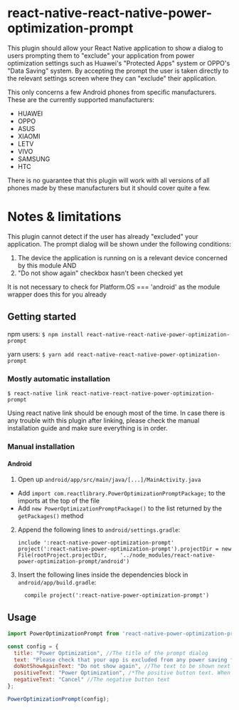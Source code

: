 
# react-native-react-native-power-optimization-prompt

This plugin should allow your React Native application to show a dialog to users prompting them to "exclude" your application from power optimization settings such as Huawei's "Protected Apps" system or OPPO's "Data Saving" system. By accepting the prompt the user is taken directly to the relevant settings screen where they can "exclude" their application.

This only concerns a few Android phones from specific manufacturers.
These are the currently supported manufacturers:
- HUAWEI
- OPPO
- ASUS
- XIAOMI
- LETV
- VIVO
- SAMSUNG
- HTC

There is no guarantee that this plugin will work with all versions of all phones made by these manufacturers but it should cover quite a few.

# Notes & limitations
This plugin cannot detect if the user has already "excluded" your application. The prompt dialog will be shown under the following conditions:

1. The device the application is running on is a relevant device concerned by this module
   AND
2. "Do not show again" checkbox hasn't been checked yet

It is not necessary to check for Platform.OS === 'android' as the module wrapper does this for you already

## Getting started

npm users:
`$ npm install react-native-react-native-power-optimization-prompt`

yarn users:
`$ yarn add react-native-react-native-power-optimization-prompt`

### Mostly automatic installation

`$ react-native link react-native-react-native-power-optimization-prompt`

Using react native link should be enough most of the time. In case there is any trouble with this plugin after linking, please check the manual installation guide and make sure everything is in order.

### Manual installation

#### Android

1. Open up `android/app/src/main/java/[...]/MainActivity.java`
  - Add `import com.reactlibrary.PowerOptimizationPromptPackage;` to the imports at the top of the file
  - Add `new PowerOptimizationPromptPackage()` to the list returned by the `getPackages()` method
2. Append the following lines to `android/settings.gradle`:
  	```
  	include ':react-native-power-optimization-prompt'
  	project(':react-native-power-optimization-prompt').projectDir = new File(rootProject.projectDir, 	'../node_modules/react-native-power-optimization-prompt/android')
  	```
3. Insert the following lines inside the dependencies block in `android/app/build.gradle`:
  	```
      compile project(':react-native-power-optimization-prompt')
  	```


## Usage
```javascript
import PowerOptimizationPrompt from 'react-native-power-optimization-prompt';

const config = {
  title: "Power Optimization", //The title of the prompt dialog
  text: "Please check that your app is excluded from any power saving features", //The text of the prompt dialog
  doNotShowAgainText: "Do not show again", //The text to be shown next to the "don't show again" checkbox
  positiveText: "Power Optimization", /*The positive button text. When clicked, this button will take the user to the screen where they can "exclude" your application from any power optimization settings, depending on the device*/
  negativeText: "Cancel" //The negative button text
};

PowerOptimizationPrompt(config);
```
  